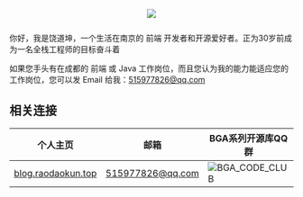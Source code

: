 <p align="center" style="margin-bottom: 25px;">
  <img src="https://cloud.githubusercontent.com/assets/8949716/17818792/a27fd894-6677-11e6-96a1-108397571333.gif">
</p>

你好，我是饶道坤，一个生活在南京的 前端 开发者和开源爱好者。正为30岁前成为一名全栈工程师的目标奋斗着

如果您手头有在成都的 前端 或 Java 工作岗位，而且您认为我的能力能适应您的工作岗位，您可以发 Email 给我：<a href="515977826@qq.com" target="_blank">515977826@qq.com</a>

## 相关连接

| 个人主页 | 邮箱 | BGA系列开源库QQ群
| ------------- | ------------ | ------------ |
| <a  href="http://blog.raodaokun.top" target="_blank">blog.raodaokun.top</a>  | <a href="515977826@qq.com" target="_blank">515977826@qq.com</a> | ![BGA_CODE_CLUB](http://www.raodaokun.top/image/weixin.jpg) |

